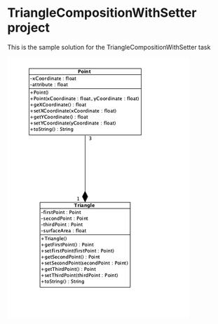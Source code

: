 # TriangleCompositionWithSetter project

This is the sample solution for the TriangleCompositionWithSetter task

![](src/main/resources/images/UML_Komposition.JPG)